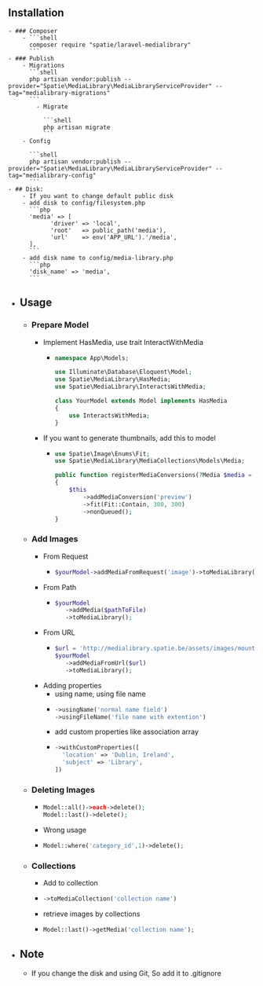 ## Installation
	- ### Composer
		- ```shell
		  composer require "spatie/laravel-medialibrary"
		  ```
	- ### Publish
		- Migrations
		  ```shell
		  php artisan vendor:publish --provider="Spatie\MediaLibrary\MediaLibraryServiceProvider" --tag="medialibrary-migrations"
		  ```
			- Migrate
			  
			  ```shell
			  php artisan migrate
			  ```
		- Config
		  
		  ```shell
		  php artisan vendor:publish --provider="Spatie\MediaLibrary\MediaLibraryServiceProvider" --tag="medialibrary-config"
		  ```
	- ## Disk:
		- If you want to change default public disk
		- add disk to config/filesystem.php
		  ```php
		  'media' => [
		    	'driver' => 'local',
		    	'root'   => public_path('media'),
		    	'url'    => env('APP_URL').'/media',
		  ],
		  ```
		- add disk name to config/media-library.php
		  ```php
		  'disk_name' => 'media',
		  ```
- ## Usage
	- ### Prepare Model
		- Implement HasMedia, use trait InteractWithMedia
			- ```php
			  namespace App\Models;
			  
			  use Illuminate\Database\Eloquent\Model;
			  use Spatie\MediaLibrary\HasMedia;
			  use Spatie\MediaLibrary\InteractsWithMedia;
			  
			  class YourModel extends Model implements HasMedia
			  {
			      use InteractsWithMedia;
			  }
			  ```
		- If you want to generate thumbnails, add this to model
			- ```php
			  use Spatie\Image\Enums\Fit;
			  use Spatie\MediaLibrary\MediaCollections\Models\Media;
			  
			  public function registerMediaConversions(?Media $media = null): void
			  {
			      $this
			          ->addMediaConversion('preview')
			          ->fit(Fit::Contain, 300, 300)
			          ->nonQueued();
			  }
			  ```
	- ### Add Images
		- From Request
			- ```php
			  $yourModel->addMediaFromRequest('image')->toMediaLibrary();
			  ```
		- From Path
			- ```php
			  $yourModel
			     ->addMedia($pathToFile)
			     ->toMediaLibrary();
			  ```
		- From URL
			- ```php
			  $url = 'http://medialibrary.spatie.be/assets/images/mountain.jpg';
			  $yourModel
			     ->addMediaFromUrl($url)
			     ->toMediaLibrary();
			  ```
		- Adding properties
			- using name, using file name
			- ```php
			  ->usingName('normal name field')
			  ->usingFileName('file name with extention')
			  ```
			- add custom properties like association array
			- ```php
			  ->withCustomProperties([
			    'location' => 'Dublin, Ireland',
			    'subject' => 'Library',
			  ])
			  ```
	- ### Deleting Images
		- ```php
		  Model::all()->each->delete();
		  Model::last()->delete();
		  ```
		- Wrong usage
		- ```php
		  Model::where('category_id',1)->delete();
		  ```
	- ### Collections
		- Add to collection
		- ```php
		  ->toMediaCollection('collection name')
		  ```
		- retrieve images by collections
		- ```php
		  Model::last()->getMedia('collection name');
		  ```
- ## Note
	- If you change the disk and using Git, So add it to .gitignore
	  
	  ```.gitignore
	  ```
